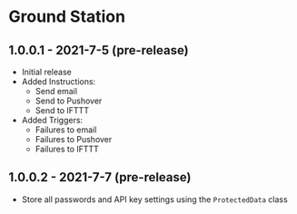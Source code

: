 ﻿# Ground Station

## 1.0.0.1 - 2021-7-5 (pre-release)

* Initial release
* Added Instructions:
  - Send email
  - Send to Pushover
  - Send to IFTTT
* Added Triggers:
  - Failures to email
  - Failures to Pushover
  - Failures to IFTTT

## 1.0.0.2 - 2021-7-7 (pre-release)
* Store all passwords and API key settings using the `ProtectedData` class
